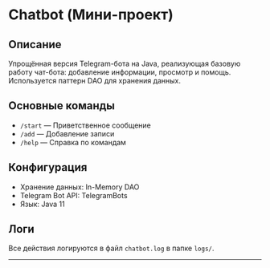 #  Chatbot (Мини-проект)

##  Описание

Упрощённая версия Telegram-бота на Java, реализующая базовую работу чат-бота: добавление информации, просмотр и помощь. Используется паттерн DAO для хранения данных.

##  Основные команды

- `/start` — Приветственное сообщение
- `/add` — Добавление записи
- `/help` — Справка по командам

##  Конфигурация

- Хранение данных: In-Memory DAO
- Telegram Bot API: TelegramBots
- Язык: Java 11

##  Логи

Все действия логируются в файл `chatbot.log` в папке `logs/`.

---



 
